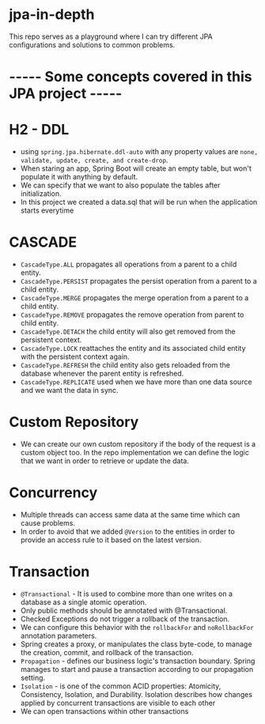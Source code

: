 # jpa-in-depth

This repo serves as a playground where I can try different JPA configurations and solutions to common problems.

# ----- Some concepts covered in this JPA project -----

# H2 - DDL

- using `spring.jpa.hibernate.ddl-auto` with any property values are `none, validate, update, create, and create-drop`.
- When staring an app, Spring Boot will create an empty table, but won't populate it with anything by default.
- We can specify that we want to also populate the tables after initialization.
- In this project we created a data.sql that will be run when the application starts everytime

# CASCADE

- `CascadeType.ALL` propagates all operations from a parent to a child entity.
- `CascadeType.PERSIST` propagates the persist operation from a parent to a child entity.
- `CascadeType.MERGE` propagates the merge operation from a parent to a child entity.
- `CascadeType.REMOVE` propagates the remove operation from parent to child entity.
- `CascadeType.DETACH` the child entity will also get removed from the persistent context.
- `CascadeType.LOCK` reattaches the entity and its associated child entity with the persistent context again.
- `CascadeType.REFRESH` the child entity also gets reloaded from the database whenever the parent entity is refreshed.
- `CascadeType.REPLICATE` used when we have more than one data source and we want the data in sync.

# Custom Repository

- We can create our own custom repository if the body of the request is a custom object too. In the repo implementation
  we can define the logic that we want in order to retrieve or update the data.

# Concurrency

- Multiple threads can access same data at the same time which can cause problems.
- In order to avoid that we added `@Version` to the entities in order to provide an access rule to it based on the
  latest version.

# Transaction

- `@Transactional` - It is used to combine more than one writes on a database as a single atomic operation.
- Only public methods should be annotated with @Transactional.
- Checked Exceptions do not trigger a rollback of the transaction.
- We can configure this behavior with the `rollbackFor` and `noRollbackFor` annotation parameters.
- Spring creates a proxy, or manipulates the class byte-code, to manage the creation, commit, and rollback of the
  transaction.
- `Propagation` - defines our business logic's transaction boundary. Spring manages to start and pause a transaction
  according to our propagation setting.
- `Isolation` - is one of the common ACID properties: Atomicity, Consistency, Isolation, and Durability. Isolation
  describes how changes applied by concurrent transactions are visible to each other
- We can open transactions within other transactions